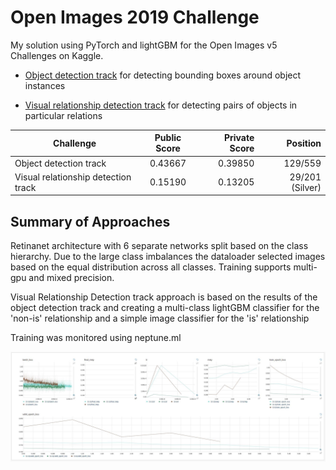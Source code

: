 # Open Images 2019 Challenge

My solution using PyTorch and lightGBM for the Open Images v5 Challenges on Kaggle.

- [Object detection track](https://www.kaggle.com/c/open-images-2019-object-detection) for detecting bounding boxes around object instances

- [Visual relationship detection track](https://www.kaggle.com/c/open-images-2019-visual-relationship) for detecting pairs of objects in particular relations

| Challenge        | Public Score           | Private Score  | Position  |
| ------------- |:-------------:| -----:| -----:|
| Object detection track     | 0.43667 | 0.39850 | 129/559 |
| Visual relationship detection track      | 0.15190      |  0.13205 | 29/201 (Silver)|

## Summary of Approaches

Retinanet architecture with 6 separate networks split based on the class hierarchy. Due to the large class imbalances the dataloader selected images based on the equal distribution across all classes.
Training supports multi-gpu and mixed precision. 

Visual Relationship Detection track approach is based on the results of the object detection track and creating a multi-class lightGBM classifier for the 'non-is' relationship and a simple image classifier for the 'is' relationship

Training was monitored using neptune.ml

![neptune ml](example.JPG)
